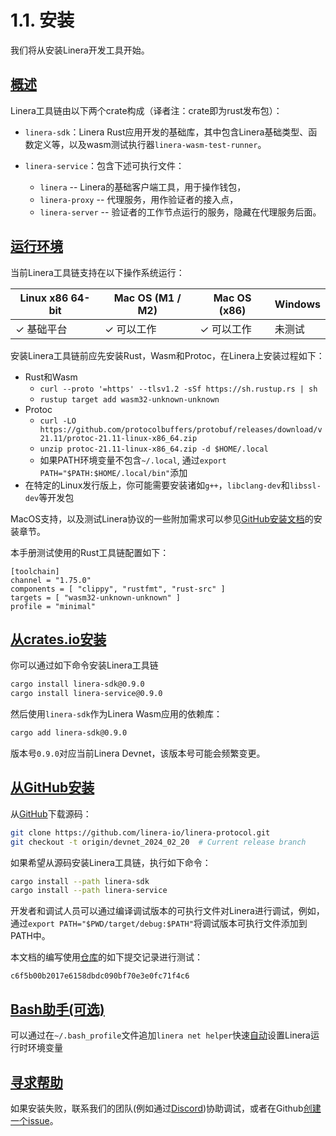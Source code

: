 # 1.1. 安装

我们将从安装Linera开发工具开始。

## [概述](https://linera-dev.respeer.ai/#/v1/zh_CN/getting_started/installation?id=overview)

Linera工具链由以下两个crate构成（译者注：crate即为rust发布包）：

- `linera-sdk`：Linera Rust应用开发的基础库，其中包含Linera基础类型、函数定义等，以及wasm测试执行器`linera-wasm-test-runner`。

- `linera-service`：包含下述可执行文件：
  - `linera` -- Linera的基础客户端工具，用于操作钱包，
  - `linera-proxy` -- 代理服务，用作验证者的接入点，
  - `linera-server` -- 验证者的工作节点运行的服务，隐藏在代理服务后面。

## [运行环境](https://linera-dev.respeer.ai/#/v1/zh_CN/getting_started/installation?id=requirements)

当前Linera工具链支持在以下操作系统运行：

| Linux x86 64-bit | Mac OS (M1 / M2) | Mac OS (x86) | Windows  |
| ---------------- | ---------------- | ------------ | -------- |
| ✓ 基础平台  | ✓ 可以工作        | ✓ 可以工作    | 未测试 |

安装Linera工具链前应先安装Rust，Wasm和Protoc，在Linera上安装过程如下：

- Rust和Wasm
  - `curl --proto '=https' --tlsv1.2 -sSf https://sh.rustup.rs | sh`
  - `rustup target add wasm32-unknown-unknown`
- Protoc
  - `curl -LO https://github.com/protocolbuffers/protobuf/releases/download/v21.11/protoc-21.11-linux-x86_64.zip`
  - `unzip protoc-21.11-linux-x86_64.zip -d $HOME/.local`
  - 如果PATH环境变量不包含`~/.local`, 通过`export PATH="$PATH:$HOME/.local/bin"`添加
- 在特定的Linux发行版上，你可能需要安装诸如`g++`，`libclang-dev`和`libssl-dev`等开发包

MacOS支持，以及测试Linera协议的一些附加需求可以参见[GitHub安装文档](https://github.com/linera-io/linera-protocol/blob/main/INSTALL.md)的安装章节。

本手册测试使用的Rust工具链配置如下：

```text
[toolchain]
channel = "1.75.0"
components = [ "clippy", "rustfmt", "rust-src" ]
targets = [ "wasm32-unknown-unknown" ]
profile = "minimal"
```

## [从crates.io安装](https://linera-dev.respeer.ai/#/v1/zh_CN/getting_started/installation?id=installing-from-cratesio)

你可以通过如下命令安装Linera工具链

```bash
cargo install linera-sdk@0.9.0
cargo install linera-service@0.9.0
```

然后使用`linera-sdk`作为Linera Wasm应用的依赖库：

```bash
cargo add linera-sdk@0.9.0
```

版本号`0.9.0`对应当前Linera Devnet，该版本号可能会频繁变更。

## [从GitHub安装](https://linera-dev.respeer.ai/#/v1/zh_CN/getting_started/installation?id=installing-from-github)

从[GitHub](https://github.com/linera-io/linera-protocol)下载源码：

```bash
git clone https://github.com/linera-io/linera-protocol.git
git checkout -t origin/devnet_2024_02_20  # Current release branch
```

如果希望从源码安装Linera工具链，执行如下命令：

```bash
cargo install --path linera-sdk
cargo install --path linera-service
```

开发者和调试人员可以通过编译调试版本的可执行文件对Linera进行调试，例如，通过`export PATH="$PWD/target/debug:$PATH"`将调试版本可执行文件添加到PATH中。

本文档的编写使用[仓库](https://github.com/linera-io/linera-protocol)的如下提交记录进行测试：

```text
c6f5b00b2017e6158dbdc090bf70e3e0fc71f4c6
```

## [Bash助手(可选)](https://linera-dev.respeer.ai/#/v1/zh_CN/getting_started/installation?id=bash-helper-optional)

可以通过在`~/.bash_profile`文件追加`linera net helper`快速[自动](https://linera-dev.respeer.ai/#/v1/zh_CN/core_concepts/wallets?id=automation-in-bash)设置Linera运行时环境变量

## [寻求帮助](https://linera-dev.respeer.ai/#/v1/zh_CN/getting_started/installation?id=getting-help)

如果安装失败，联系我们的团队(例如通过[Discord](https://discord.gg/linera))协助调试，或者在Github[创建一个issue](https://github.com/linera-io/linera-protocol/issues/new)。
